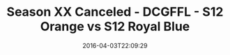 ---
title: Season XX Canceled - DCGFFL - S12 Orange vs S12 Royal Blue
teams-score:
- team: _teams/s12-orange.md
  score: 25
- team: _teams/s12-royal-blue.md
  score: 26
mvp: OJ (Royal Blue); Sean K. (Orange)
game-ball: 'Jeremy S. (Royal Blue); Lindsey W. (Orange) '
season: 12
week: 4
date: '2016-04-03T22:09:29'
pageid: season-12-week-4-april-3-2016-4181-vs-4182
---